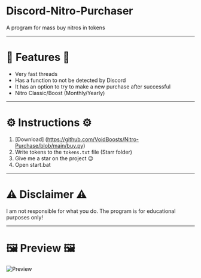 # Discord-Nitro-Purchaser
A program for mass buy nitros in tokens

------------------------

# 🌟 Features 🌟
- Very fast threads
- Has a function to not be detected by Discord
- It has an option to try to make a new purchase after successful
- Nitro Classic/Boost (Monthly/Yearly)

------------------------

# ⚙️ Instructions ⚙️
1) [Download] (https://github.com/VoidBoosts/Nitro-Purchase/blob/main/buy.py)
2) Write tokens to the ``tokens.txt`` file (Starr folder)
3) Give me a star on the project 😉
4) Open start.bat

------------------------

# ⚠️ Disclaimer ⚠️
I am not responsible for what you do. The program is for educational purposes only!

------------------------

# 🖼️ Preview 🖼️

![Preview](https://i.imgur.com/9TJ6BkL.png)
